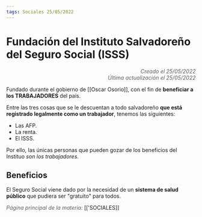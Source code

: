 ```yaml
---
tags: Sociales 25/05/2022
---
```


# Fundación del Instituto Salvadoreño del Seguro Social (ISSS)
<div style="text-align: right; opacity: 0.7; font-style: italic;">Creado el 25/05/2022</div>
<div style="text-align: right; opacity: 0.7; font-style: italic;">Última actualización el 25/05/2022</div>

Fundado durante el gobierno de [[Oscar Osorio]], con el fin de **beneficiar a los TRABAJADORES** del país.

Entre las tres cosas que se le descuentan a todo salvadoreño **que está registrado legalmente como un trabajador**, tenemos las siguientes:

- Las AFP.
- La renta.
- El ISSS.

Por ello, las únicas personas que pueden gozar de los beneficios del Instituo *son los trabajadores.*

## Beneficios

El Seguro Social viene dado por la necesidad de un **sistema de salud público** que pudiera ser "gratuito" para todos.

<span style="opacity: 0.7; font-style: italic;">Página principal de la materia:</span> [['SOCIALES]]